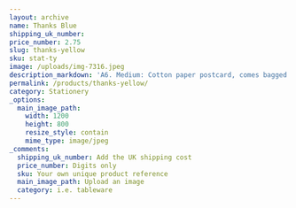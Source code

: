 ```yaml
---
layout: archive
name: Thanks Blue
shipping_uk_number:
price_number: 2.75
slug: thanks-yellow
sku: stat-ty
image: /uploads/img-7316.jpeg
description_markdown: 'A6. Medium: Cotton paper postcard, comes bagged with kraft paper envelope'
permalink: /products/thanks-yellow/
category: Stationery
_options:
  main_image_path:
    width: 1200
    height: 800
    resize_style: contain
    mime_type: image/jpeg
_comments:
  shipping_uk_number: Add the UK shipping cost
  price_number: Digits only
  sku: Your own unique product reference
  main_image_path: Upload an image
  category: i.e. tableware
---
```




